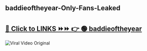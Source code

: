 
 ## baddieoftheyear-Only-Fans-Leaked

# <h2><a href="https://clipsfans.com/baddieoftheyear&ref=git">🔗 Click to LINKS ⏩⏩ 👉 🟢 baddieoftheyear </a></h2>

<a href="https://clipsfans.com/baddieoftheyear&ref=git" rel="nofollow" data-target="animated-image.originalLink"><img src="https://i.ibb.co.com/xMMVF88/686577567.gif" alt="Viral Video Original" style="max-width: 100%; display: inline-block;" data-target="animated-image.originalImage"></a>

